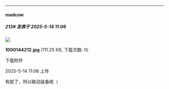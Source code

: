 ﻿
*****

####  madcow  
##### 213#       发表于 2025-5-14 11:06

<img src="https://img.stage1st.com/forum/202505/14/110627kkpdtpkpv2tiq7bp.jpg" referrerpolicy="no-referrer">

<strong>1000144212.jpg</strong> (111.25 KB, 下载次数: 0)

下载附件

2025-5-14 11:06 上传

有胶了，所以联动装备呢（

